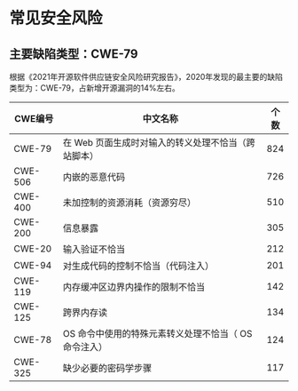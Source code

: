 # 常见安全风险

## 主要缺陷类型：CWE-79

根据《2021年开源软件供应链安全风险研究报告》，2020年发现的最主要的缺陷类型为：CWE-79，占新增开源漏洞的14%左右。

| CWE编号 | 中文名称                                              | 个数 |
| ------- | ----------------------------------------------------- | ---- |
| CWE-79  | 在 Web 页面生成时对输入的转义处理不恰当（跨站脚本）   | 824  |
| CWE-506 | 内嵌的恶意代码                                        | 726  |
| CWE-400 | 未加控制的资源消耗（资源穷尽）                        | 510  |
| CWE-200 | 信息暴露                                              | 305  |
| CWE-20  | 输入验证不恰当                                        | 212  |
| CWE-94  | 对生成代码的控制不恰当（代码注入）                    | 201  |
| CWE-119 | 内存缓冲区边界内操作的限制不恰当                      | 142  |
| CWE-125 | 跨界内存读                                            | 134  |
| CWE-78  | OS 命令中使用的特殊元素转义处理不恰当（ OS 命令注入） | 124  |
| CWE-325 | 缺少必要的密码学步骤                                  | 117  |